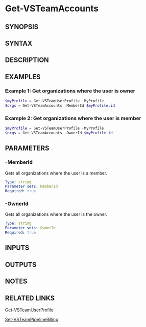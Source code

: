 <!-- #include "./common/header.md" -->

# Get-VSTeamAccounts

## SYNOPSIS

<!-- #include "./synopsis/Get-VSTeamAccounts.md" -->

## SYNTAX

## DESCRIPTION

<!-- #include "./synopsis/Get-VSTeamAccounts.md" -->

## EXAMPLES

### Example 1: Get organizations where the user is owner

```powershell
$myProfile = Get-VSTeamUserProfile -MyProfile
$orgs = Get-VSTeamAccounts -MemberId $myProfile.id
```

### Example 2: Get organizations where the user is member

```powershell
$myProfile = Get-VSTeamUserProfile -MyProfile
$orgs = Get-VSTeamAccounts -OwnerId $myProfile.id
```

## PARAMETERS

### -MemberId

Gets all organizations where the user is a member.

```yaml
Type: string
Parameter sets: MemberId
Required: true
```

### -OwnerId

Gets all organizations where the user is the owner.

```yaml
Type: string
Parameter sets: OwnerId
Required: true
```

## INPUTS

## OUTPUTS

## NOTES

<!-- #include "./common/prerequisites.md" -->

## RELATED LINKS



[Get-VSTeamUserProfile](Get-VSTeamUserProfile.md)

[Set-VSTeamPipelineBilling](Set-VSTeamPipelineBilling.md)
